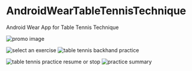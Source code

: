 # AndroidWearTableTennisTechnique
Android Wear App for Table Tennis Technique

![promo image](https://raw.githubusercontent.com/modestkdr/AndroidWear-TableTennisTechnique/master/images/Screen%20Shot%202018-07-06%20at%208.07.20%20PM.png)

![select an exercise](https://raw.githubusercontent.com/modestkdr/AndroidWear-TableTennisTechnique/master/images/Screenshot_1531073335.png) ![table tennis backhand practice](https://raw.githubusercontent.com/modestkdr/AndroidWear-TableTennisTechnique/master/images/Screenshot_1531073341.png)

![table tennis practice resume or stop](https://raw.githubusercontent.com/modestkdr/AndroidWear-TableTennisTechnique/master/images/Screenshot_1531073391.png) ![practice summary](https://raw.githubusercontent.com/modestkdr/AndroidWear-TableTennisTechnique/master/images/Screenshot_1531073403.png)
